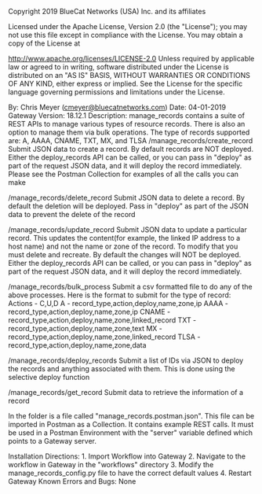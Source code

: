 Copyright 2019 BlueCat Networks (USA) Inc. and its affiliates

Licensed under the Apache License, Version 2.0 (the "License"); you may not use this file except in compliance with the License. You may obtain a copy of the License at

http://www.apache.org/licenses/LICENSE-2.0
Unless required by applicable law or agreed to in writing, software distributed under the License is distributed on an "AS IS" BASIS, WITHOUT WARRANTIES OR CONDITIONS OF ANY KIND, either express or implied. See the License for the specific language governing permissions and limitations under the License.

By: Chris Meyer (cmeyer@bluecatnetworks.com)
Date: 04-01-2019
Gateway Version: 18.12.1
Description: manage_records contains a suite of REST APIs to manage various types of resource records. There is also an option to manage them via bulk operations. The type of records supported are: A, AAAA, CNAME, TXT, MX, and TLSA
/manage_records/create_record
Submit JSON data to create a record. By default records are NOT deployed. Either the deploy_records API can be called, or you can pass in "deploy" as part of the request JSON data, and it will deploy the record immediately.
Please see the Postman Collection for examples of all the calls you can make

/manage_records/delete_record
Submit JSON data to delete a record. By default the deletion will be deployed. Pass in "deploy" as part of the JSON data to prevent the delete of the record

/manage_records/update_record
Submit JSON data to update a particular record. This updates the content(for example, the linked IP address to a host name) and not the name or zone of the record. To modify that you must delete and recreate. By default the changes will NOT be deployed. Either the deploy_records API can be called, or you can pass in "deploy" as part of the request JSON data, and it will deploy the record immediately.

/manage_records/bulk_process
Submit a csv formatted file to do any of the above processes. Here is the format to submit for the type of record:
    Actions - C,U,D
    A - record_type,action,deploy,name,zone,ip
    AAAA - record_type,action,deploy,name,zone,ip
    CNAME - record_type,action,deploy,name,zone,linked_record
    TXT - record_type,action,deploy,name,zone,text
    MX - record_type,action,deploy,name,zone,linked_record
    TLSA - record_type,action,deploy,name,zone,data

/manage_records/deploy_records
Submit a list of IDs via JSON to deploy the records and anything associated with them. This is done using the selective deploy function

/manage_records/get_record
Submit data to retrieve the information of a record

In the folder is a file called "manage_records.postman.json". This file can be imported in Postman as a Collection. It contains example REST calls. It must be used in a Postman Environment with the "server" variable defined which points to a Gateway server.

Installation Directions: 1. Import Workflow into Gateway
                         2. Navigate to the workflow in Gateway in the "workflows" directory
                         3. Modify the manage_records_config.py file to have the correct default values
                         4. Restart Gateway
Known Errors and Bugs: None